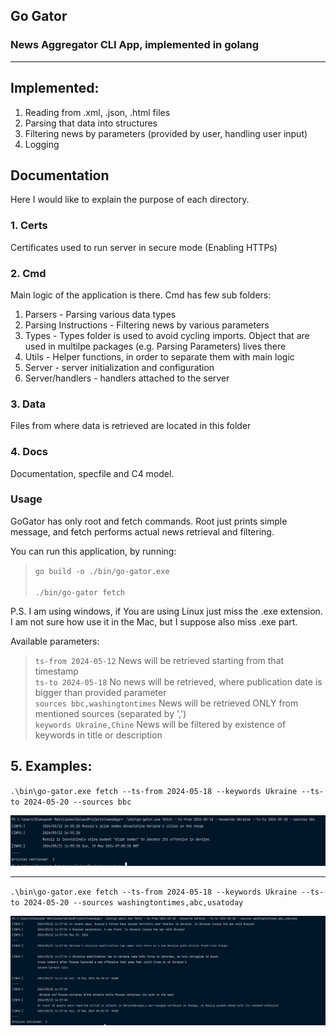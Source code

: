 ## Go Gator
### News Aggregator CLI App, implemented in golang
<hr>

## Implemented:
1. Reading from .xml, .json, .html files
2. Parsing that data into structures
3. Filtering news by parameters (provided by user, handling user input)
4. Logging

## Documentation
Here I would like to explain the purpose of each directory.
<br />
### 1. Certs 
Certificates used to run server in secure mode (Enabling HTTPs)

### 2. Cmd
Main logic of the application is there. Cmd has few sub folders:
1. Parsers  - Parsing various data types
2. Parsing Instructions - Filtering news by various parameters
3. Types - Types folder is used to avoid cycling imports. Object that are used in multilpe packages (e.g. Parsing Parameters) lives there
4. Utils - Helper functions, in order to separate them with main logic
5. Server - server initialization and configuration
6. Server/handlers - handlers attached to the server

### 3. Data
Files from where data is retrieved are located in this folder

### 4. Docs 
Documentation, specfile and C4 model.

### Usage
GoGator has only root and fetch commands. Root just prints simple message, and fetch performs actual
news retrieval and filtering.

You can run this application, by running:
<br />
> `go build -o ./bin/go-gator.exe` <br/><br/>
> `./bin/go-gator fetch` <br/>

P.S. I am using windows, if You are using Linux just miss the .exe extension.  <br />
I am not sure how use it in the Mac, but I suppose also miss .exe part.

Available parameters: <br/>
> `ts-from 2024-05-12` News will be retrieved starting from that timestamp <br/>
> `ts-to 2024-05-18` No news will be retrieved, where publication date is bigger than provided parameter <br/>
> `sources bbc,washingtontimes` News will be retrieved ONLY from mentioned sources (separated by ',') <br/> 
> `keywords Ukraine,Chine` News will be filtered by existence of keywords in title or description <br/>

## 5. Examples:
`.\bin\go-gator.exe fetch --ts-from 2024-05-18 --keywords Ukraine --ts-to 2024-05-20 --sources bbc`

![img.png](docs/images/example_1.png)
<hr/>

`.\bin\go-gator.exe fetch --ts-from 2024-05-18 --keywords Ukraine --ts-to 2024-05-20 --sources washingtontimes,abc,usatoday`

![img.png](docs/images/example_2.png)
